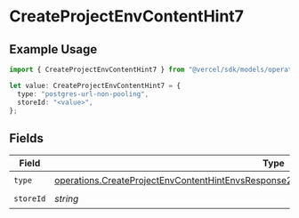 # CreateProjectEnvContentHint7

## Example Usage

```typescript
import { CreateProjectEnvContentHint7 } from "@vercel/sdk/models/operations";

let value: CreateProjectEnvContentHint7 = {
  type: "postgres-url-non-pooling",
  storeId: "<value>",
};
```

## Fields

| Field                                                                                                                                                                                                      | Type                                                                                                                                                                                                       | Required                                                                                                                                                                                                   | Description                                                                                                                                                                                                |
| ---------------------------------------------------------------------------------------------------------------------------------------------------------------------------------------------------------- | ---------------------------------------------------------------------------------------------------------------------------------------------------------------------------------------------------------- | ---------------------------------------------------------------------------------------------------------------------------------------------------------------------------------------------------------- | ---------------------------------------------------------------------------------------------------------------------------------------------------------------------------------------------------------- |
| `type`                                                                                                                                                                                                     | [operations.CreateProjectEnvContentHintEnvsResponse201ApplicationJSONResponseBodyCreatedType](../../models/operations/createprojectenvcontenthintenvsresponse201applicationjsonresponsebodycreatedtype.md) | :heavy_check_mark:                                                                                                                                                                                         | N/A                                                                                                                                                                                                        |
| `storeId`                                                                                                                                                                                                  | *string*                                                                                                                                                                                                   | :heavy_check_mark:                                                                                                                                                                                         | N/A                                                                                                                                                                                                        |